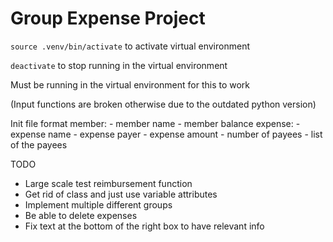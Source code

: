 # Group Expense Project

```source .venv/bin/activate``` to activate virtual environment

```deactivate``` to stop running in the virtual environment

Must be running in the virtual environment for this to work

(Input functions are broken otherwise due to the outdated python version)

Init file format
member:
    - member name
    - member balance
expense:
    - expense name
    - expense payer
    - expense amount
    - number of payees
    - list of the payees

TODO
- Large scale test reimbursement function
- Get rid of class and just use variable attributes
- Implement multiple different groups
- Be able to delete expenses
- Fix text at the bottom of the right box to have relevant info